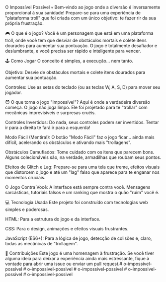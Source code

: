 O Impossível Possível 💀
Bem-vindo ao jogo onde a diversão é inversamente proporcional à sua sanidade! Prepare-se para uma experiência de "plataforma troll" que foi criada com um único objetivo: te fazer rir da sua própria frustração.

🎮 O que é o jogo?
Você é um personagem que está em uma plataforma troll, onde você tem que desviar de obstáculos mortais e colete itens dourados para aumentar sua pontuação. O jogo é totalmente desafiador e deslumbrante, e você precisa ser rápido e inteligente para vencer.

🕹️ Como Jogar
O conceito é simples, a execução... nem tanto.

Objetivo: Desvie de obstáculos mortais e colete itens dourados para aumentar sua pontuação.

Controles: Use as setas do teclado (ou as teclas W, A, S, D) para mover seu jogador.

😈 O que torna o jogo "Impossível"?
Aqui é onde a verdadeira diversão começa. O jogo não joga limpo. Ele foi projetado para te "trollar" com mecânicas imprevisíveis e surpresas cruéis.

Controles Invertidos: Do nada, seus controles podem ser invertidos. Tentar ir para a direita te fará ir para a esquerda!

Modo Fácil (Mentira!): O botão "Modo Fácil" faz o jogo ficar... ainda mais difícil, acelerando os obstáculos e ativando mais "trollagens".

Obstáculos Camuflados: Tome cuidado com os itens que parecem bons. Alguns colecionáveis são, na verdade, armadilhas que roubam seus pontos.

Efeitos de Glitch e Lag: Prepare-se para uma tela que treme, efeitos visuais que distorcem o jogo e até um "lag" falso que aparece para te enganar nos momentos cruciais.

O Jogo Contra Você: A interface está sempre contra você. Mensagens sarcásticas, tutoriais falsos e um ranking que mostra o quão "ruim" você é.

💻 Tecnologia Usada
Este projeto foi construído com tecnologias web simples e poderosas.

HTML: Para a estrutura do jogo e da interface.

CSS: Para o design, animações e efeitos visuais frustrantes.

JavaScript (ES6+): Para a lógica de jogo, detecção de colisões e, claro, todas as mecânicas de "trollagem".

🤝 Contribuições
Este jogo é uma homenagem à frustração. Se você tiver alguma ideia para deixar a experiência ainda mais estressante, fique à vontade para abrir uma issue ou enviar um pull request.#   o - i m p o s s i v e l - p o s s i v e l  
 #   o - i m p o s s i v e l - p o s s i v e l  
 #   o - i m p o s s i v e l - p o s s i v e l  
 #   o - i m p o s s i v e l - p o s s i v e l  
 #   o - i m p o s s i v e l - p o s s i v e l  
 
